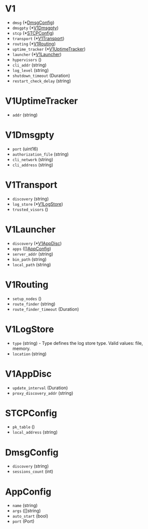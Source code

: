 # V1

- `dmsg` (*[DmsgConfig](#DmsgConfig))
- `dmsgpty` (*[V1Dmsgpty](#V1Dmsgpty))
- `stcp` (*[STCPConfig](#STCPConfig))
- `transport` (*[V1Transport](#V1Transport))
- `routing` (*[V1Routing](#V1Routing))
- `uptime_tracker` (*[V1UptimeTracker](#V1UptimeTracker))
- `launcher` (*[V1Launcher](#V1Launcher))
- `hypervisors` ()
- `cli_addr` (string)
- `log_level` (string)
- `shutdown_timeout` (Duration)
- `restart_check_delay` (string)


# V1UptimeTracker

- `addr` (string)


# V1Dmsgpty

- `port` (uint16)
- `authorization_file` (string)
- `cli_network` (string)
- `cli_address` (string)


# V1Transport

- `discovery` (string)
- `log_store` (*[V1LogStore](#V1LogStore))
- `trusted_visors` ()


# V1Launcher

- `discovery` (*[V1AppDisc](#V1AppDisc))
- `apps` ([][AppConfig](#AppConfig))
- `server_addr` (string)
- `bin_path` (string)
- `local_path` (string)


# V1Routing

- `setup_nodes` ()
- `route_finder` (string)
- `route_finder_timeout` (Duration)


# V1LogStore

- `type` (string) - Type defines the log store type. Valid values: file, memory.
- `location` (string)


# V1AppDisc

- `update_interval` (Duration)
- `proxy_discovery_addr` (string)


# STCPConfig

- `pk_table` ()
- `local_address` (string)


# DmsgConfig

- `discovery` (string)
- `sessions_count` (int)


# AppConfig

- `name` (string)
- `args` ([]string)
- `auto_start` (bool)
- `port` (Port)
